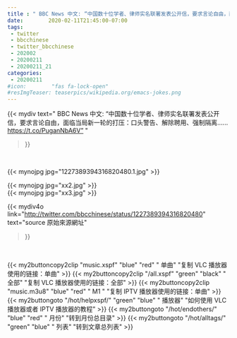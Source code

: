 ```yaml
---
title : " BBC News 中文: “中国数十位学者、律师实名联署发表公开信，要求言论自由，面临当局新一轮的打压：口头警告、解除聘用、强制隔离......&#10;https://t.co/PuganNbA6V”  "
date:        2020-02-11T21:45:00-07:00
tags:
 - twitter
 - bbcchinese
 - twitter_bbcchinese
 - 202002
 - 20200211
 - 20200211_21
categories:
 - 20200211
#icon:        "fas fa-lock-open"
#resImgTeaser: teaserpics/wikipedia.org/emacs-jokes.png
---
```


{{< mydiv text=" BBC News 中文: “中国数十位学者、律师实名联署发表公开信，要求言论自由，面临当局新一轮的打压：口头警告、解除聘用、强制隔离......&#10;https://t.co/PuganNbA6V”  "
>}}
<br>


 {{< mynojpg jpg="1227389394316820480.1.jpg" >}}<br> 

 {{< mynojpg jpg="xx2.jpg" >}}<br> {{< mynojpg jpg="xx3.jpg" >}}<br> 



{{< mydiv4o link="http://twitter.com/bbcchinese/status/1227389394316820480"
text="source 原始來源網址"
>}}


<br>



{{< my2buttoncopy2clip "music.xspf"        "blue"   "red"    " 单曲"  "复制 VLC 播放器使用的链接：单曲" >}} {{< my2buttoncopy2clip "/all.xspf"         "green"  "black"  " 全部"  "复制 VLC 播放器使用的链接：全部" >}} {{< my2buttoncopy2clip "music.m3u8"        "blue"   "red"    " M1 "    "复制 IPTV 播放器使用的链接：单曲" >}} {{< my2buttongoto      "/hot/helpxspf/"    "green"  "blue"   " 播放器" "如何使用 VLC 播放器或者 IPTV 播放器的教程" >}} {{< my2buttongoto      "/hot/endothers/"   "blue"   "red"    " 月份"   "转到月份总目录" >}} {{< my2buttongoto      "/hot/alltags/"     "green"  "blue"   " 列表"   "转到文章总列表" >}} 
